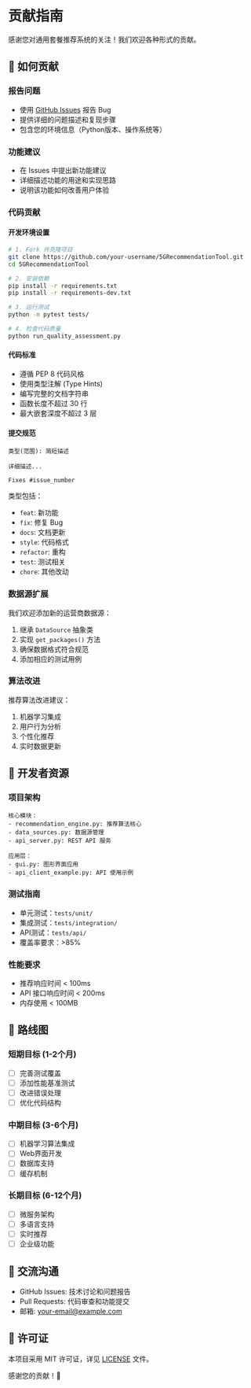 # 贡献指南

感谢您对通用套餐推荐系统的关注！我们欢迎各种形式的贡献。

## 🤝 如何贡献

### 报告问题
- 使用 [GitHub Issues](https://github.com/your-repo/issues) 报告 Bug
- 提供详细的问题描述和复现步骤
- 包含您的环境信息（Python版本、操作系统等）

### 功能建议
- 在 Issues 中提出新功能建议
- 详细描述功能的用途和实现思路
- 说明该功能如何改善用户体验

### 代码贡献

#### 开发环境设置
```bash
# 1. Fork 并克隆项目
git clone https://github.com/your-username/5GRecommendationTool.git
cd 5GRecommendationTool

# 2. 安装依赖
pip install -r requirements.txt
pip install -r requirements-dev.txt

# 3. 运行测试
python -m pytest tests/

# 4. 检查代码质量
python run_quality_assessment.py
```

#### 代码标准
- 遵循 PEP 8 代码风格
- 使用类型注解 (Type Hints)
- 编写完整的文档字符串
- 函数长度不超过 30 行
- 最大嵌套深度不超过 3 层

#### 提交规范
```
类型(范围): 简短描述

详细描述...

Fixes #issue_number
```

类型包括：
- `feat`: 新功能
- `fix`: 修复 Bug
- `docs`: 文档更新
- `style`: 代码格式
- `refactor`: 重构
- `test`: 测试相关
- `chore`: 其他改动

### 数据源扩展
我们欢迎添加新的运营商数据源：

1. 继承 `DataSource` 抽象类
2. 实现 `get_packages()` 方法
3. 确保数据格式符合规范
4. 添加相应的测试用例

### 算法改进
推荐算法改进建议：

1. 机器学习集成
2. 用户行为分析
3. 个性化推荐
4. 实时数据更新

## 📝 开发者资源

### 项目架构
```
核心模块：
- recommendation_engine.py: 推荐算法核心
- data_sources.py: 数据源管理
- api_server.py: REST API 服务

应用层：
- gui.py: 图形界面应用
- api_client_example.py: API 使用示例
```

### 测试指南
- 单元测试：`tests/unit/`
- 集成测试：`tests/integration/`
- API测试：`tests/api/`
- 覆盖率要求：>85%

### 性能要求
- 推荐响应时间 < 100ms
- API 接口响应时间 < 200ms
- 内存使用 < 100MB

## 🎯 路线图

### 短期目标 (1-2个月)
- [ ] 完善测试覆盖
- [ ] 添加性能基准测试
- [ ] 改进错误处理
- [ ] 优化代码结构

### 中期目标 (3-6个月)
- [ ] 机器学习算法集成
- [ ] Web界面开发
- [ ] 数据库支持
- [ ] 缓存机制

### 长期目标 (6-12个月)
- [ ] 微服务架构
- [ ] 多语言支持
- [ ] 实时推荐
- [ ] 企业级功能

## 💬 交流沟通

- GitHub Issues: 技术讨论和问题报告
- Pull Requests: 代码审查和功能提交
- 邮箱: your-email@example.com

## 📄 许可证

本项目采用 MIT 许可证，详见 [LICENSE](LICENSE) 文件。

感谢您的贡献！🎉 